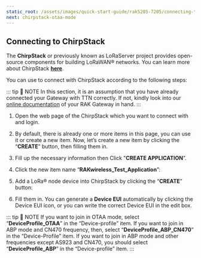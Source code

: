 ```yaml
---
static_root: /assets/images/quick-start-guide/rak5205-7205/connecting-to-chirpstack
next: chirpstack-otaa-mode
---
```


## Connecting to ChirpStack

The **ChirpStack** or previously known as LoRaServer project provides open-source components for building LoRaWAN® networks. You can learn more about ChirpStack [**here**](https://www.chirpstack.io/).

You can use to connect with ChirpStack according to the following steps:

::: tip 📝 NOTE
In this section, it is an assumption that you have already connected your Gateway with TTN correctly. If not, kindly look into our [online documentation](https://doc.rakwireless.com/) of your RAK Gateway in hand.
:::

1. Open the web page of the ChirpStack which you want to connect with and login.

2. By default, there is already one or more items in this page, you can use it or create a new item. Now, let’s create a new item by clicking the “**CREATE**” button, then filling them in.

<rk-img
  :src="`${$frontmatter.static_root}/yrgeavaswetbj2xf7sqq.png`"
  width="100%"
  figure-number="1"
  caption="ChirpStack Applications"
/>

3. Fill up the necessary information then Click "**CREATE APPLICATION**”.

<rk-img
  :src="`${$frontmatter.static_root}/nsuwadkci3t4e6u1ttzu.png`"
  width="100%"
  figure-number="2"
  caption="Creating the Application"
/>

4. Click the new item name “**RAKwireless_Test_Application**”:

<rk-img
  :src="`${$frontmatter.static_root}/cxpiojzcr5o096l09g0h.png`"
  width="100%"
  figure-number="3"
  caption="Applications page in ChirpStack"
/>

<rk-img
  :src="`${$frontmatter.static_root}/auuldsmkfjgmb6tmo6ta.png`"
  width="100%"
  figure-number="4"
  caption="RAKwireless Test Application"
/>

5. Add a LoRa® node device into ChirpStack by clicking the “**CREATE**” button:

<rk-img
  :src="`${$frontmatter.static_root}/jocka410vvlsenkdcf0a.png`"
  width="100%"
  figure-number="5"
  caption="Adding a Node Device"
/>

6. Fill them in. You can generate a **Device EUI** automatically by clicking the Device EUI icon, or you can write the correct Device EUI in the edit box.

<rk-img
  :src="`${$frontmatter.static_root}/xigu9w6pypfqr8mgnsld.png`"
  width="100%"
  figure-number="6"
  caption="Filling the Device Parameters"
/>

::: tip 📝 NOTE
If you want to join in OTAA mode, select “**DeviceProfile_OTAA**” in the “Device-profile” item. If you want to join in ABP mode and CN470 frequency, then, select “**DeviceProfile_ABP_CN470**” in the “Device-Profile” item. If you want to join in ABP mode and other frequencies except AS923 and CN470, you should select “**DeviceProfile_ABP**” in the “Device-profile” item.
:::
